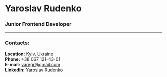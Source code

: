 # Yaroslav Rudenko

### Junior Frontend Developer

---

### Contacts:

**Location:** Kyiv, Ukraine<br>
**Phone:** +38 067 121-43-01<br>
**E-mail:** yaregr@gmail.com<br>
**LinkedIn:** [Yaroslav Rudenko](https://www.linkedin.com/in/yaroslav-rudenko-a7107655/)<br>
